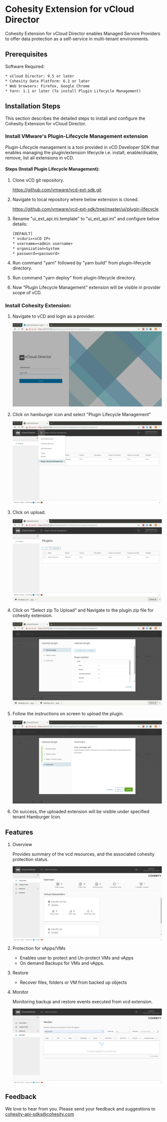 # Cohesity Extension for vCloud Director

Cohesity Extension for vCloud Director enables Managed Service Providers to offer data protection as a self-service in multi-tenant environments.

## Prerequisites

Software Required:

    * vCloud Director: 9.5 or later
    * Cohesity Data Platform: 6.2 or later
    * Web browsers: Firefox, Google Chrome
    * Yarn: 1.1 or later (To install Plugin Lifecycle Management)

## Installation Steps

This section describes the detailed steps to install and configure the Cohesity Extension for vCloud Director.

### Install VMware's Plugin-Lifecycle Management extension

Plugin-Lifecycle management is a tool provided in vCD Developer SDK that enables managing the plugin/extension lifecycle i.e. install, enable/disable, remove, list all extensions in vCD.

#### Steps (Install Plugin Lifecycle Management):

1) Clone vCD git repository. 

    https://github.com/vmware/vcd-ext-sdk.git

2) Navigate to local repository where below extension is cloned.

    https://github.com/vmware/vcd-ext-sdk/tree/master/ui/plugin-lifecycle

3) Rename "ui_ext_api.ini.template" to "ui_ext_api.ini" and configure below details:

    ```
    [DEFAULT]
    * vcduri=<vCD IP>
    * username=<admin username>
    * organization=System
    * password=<password>
    ```

4) Run command "yarn" followed by "yarn build" from plugin-lifecycle directory.

5) Run command "yarn deploy" from plugin-lifecycle directory.

6) Now "Plugin Lifecycle Management" extension will be visible in provider scope of vCD.


### Install Cohesity Extension:

1) Navigate to vCD and login as a provider.
	
    ![alt-text](/documentation/images/image5.png)

2) Click on hamburger icon and select "Plugin Lifecycle Management"

    ![alt-text](/documentation/images/image6.png)

3) Click on upload.

    ![alt-text](/documentation/images/image7.png)

4) Click on “Select zip To Upload” and Navigate to the plugin.zip file for cohesity extension.

    ![alt-text](/documentation/images/image8.png)

5) Follow the instructions on screen to upload the plugin.

    ![alt-text](/documentation/images/image9.png)

6) On success, the uploaded extension will be visible under specified tenant Hamburger Icon.

## Features

1) Overview

    Provides summary of the vcd resources, and the associated cohesity protection status. 

    ![alt-text](/documentation/images/image10.png)

2) Protection for vApps/VMs
    * Enables user to protect and Un-protect VMs and vApps
    * On demand Backups for VMs and vApps.

3) Restore
    * Recover files, folders or VM from backed up objects

4) Monitor

    Monitoring backup and restore events executed from vcd extension.

    ![alt-text](/documentation/images/image15.png)


## Feedback
We love to hear from you. Please send your feedback and suggestions to cohesity-api-sdks@cohesity.com
